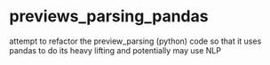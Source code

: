 # previews_parsing_pandas
attempt to refactor the preview_parsing (python) code so that it uses pandas to do its heavy lifting and potentially may use NLP
